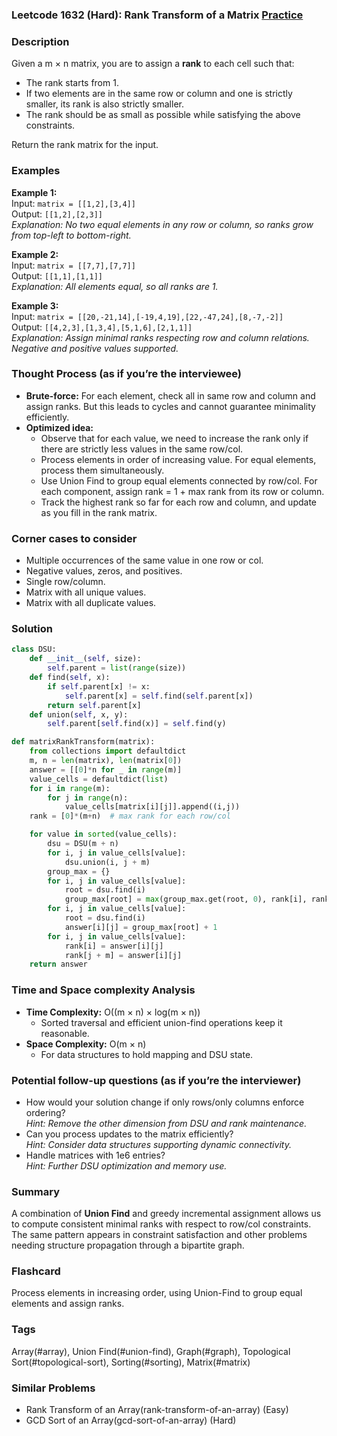 ### Leetcode 1632 (Hard): Rank Transform of a Matrix [Practice](https://leetcode.com/problems/rank-transform-of-a-matrix)

### Description  
Given a m × n matrix, you are to assign a **rank** to each cell such that:
- The rank starts from 1.
- If two elements are in the same row or column and one is strictly smaller, its rank is also strictly smaller.
- The rank should be as small as possible while satisfying the above constraints.

Return the rank matrix for the input.

### Examples  

**Example 1:**  
Input: `matrix = [[1,2],[3,4]]`  
Output: `[[1,2],[2,3]]`  
*Explanation: No two equal elements in any row or column, so ranks grow from top-left to bottom-right.*

**Example 2:**  
Input: `matrix = [[7,7],[7,7]]`  
Output: `[[1,1],[1,1]]`  
*Explanation: All elements equal, so all ranks are 1.*

**Example 3:**  
Input: `matrix = [[20,-21,14],[-19,4,19],[22,-47,24],[8,-7,-2]]`  
Output: `[[4,2,3],[1,3,4],[5,1,6],[2,1,1]]`  
*Explanation: Assign minimal ranks respecting row and column relations. Negative and positive values supported.*

### Thought Process (as if you’re the interviewee)  
- **Brute-force:** For each element, check all in same row and column and assign ranks. But this leads to cycles and cannot guarantee minimality efficiently.
- **Optimized idea:**
  - Observe that for each value, we need to increase the rank only if there are strictly less values in the same row/col.
  - Process elements in order of increasing value. For equal elements, process them simultaneously.
  - Use Union Find to group equal elements connected by row/col. For each component, assign rank = 1 + max rank from its row or column.
  - Track the highest rank so far for each row and column, and update as you fill in the rank matrix.

### Corner cases to consider  
- Multiple occurrences of the same value in one row or col.
- Negative values, zeros, and positives.
- Single row/column.
- Matrix with all unique values.
- Matrix with all duplicate values.

### Solution

```python
class DSU:
    def __init__(self, size):
        self.parent = list(range(size))
    def find(self, x):
        if self.parent[x] != x:
            self.parent[x] = self.find(self.parent[x])
        return self.parent[x]
    def union(self, x, y):
        self.parent[self.find(x)] = self.find(y)

def matrixRankTransform(matrix):
    from collections import defaultdict
    m, n = len(matrix), len(matrix[0])
    answer = [[0]*n for _ in range(m)]
    value_cells = defaultdict(list)
    for i in range(m):
        for j in range(n):
            value_cells[matrix[i][j]].append((i,j))
    rank = [0]*(m+n)  # max rank for each row/col

    for value in sorted(value_cells):
        dsu = DSU(m + n)
        for i, j in value_cells[value]:
            dsu.union(i, j + m)
        group_max = {}
        for i, j in value_cells[value]:
            root = dsu.find(i)
            group_max[root] = max(group_max.get(root, 0), rank[i], rank[j + m])
        for i, j in value_cells[value]:
            root = dsu.find(i)
            answer[i][j] = group_max[root] + 1
        for i, j in value_cells[value]:
            rank[i] = answer[i][j]
            rank[j + m] = answer[i][j]
    return answer
```

### Time and Space complexity Analysis  

- **Time Complexity:** O((m × n) × log(m × n))  
  - Sorted traversal and efficient union-find operations keep it reasonable.
- **Space Complexity:** O(m × n) 
  - For data structures to hold mapping and DSU state.

### Potential follow-up questions (as if you’re the interviewer)  

- How would your solution change if only rows/only columns enforce ordering?  
  *Hint: Remove the other dimension from DSU and rank maintenance.*
- Can you process updates to the matrix efficiently?  
  *Hint: Consider data structures supporting dynamic connectivity.*
- Handle matrices with 1e6 entries?  
  *Hint: Further DSU optimization and memory use.*

### Summary
A combination of **Union Find** and greedy incremental assignment allows us to compute consistent minimal ranks with respect to row/col constraints. The same pattern appears in constraint satisfaction and other problems needing structure propagation through a bipartite graph.


### Flashcard
Process elements in increasing order, using Union-Find to group equal elements and assign ranks.

### Tags
Array(#array), Union Find(#union-find), Graph(#graph), Topological Sort(#topological-sort), Sorting(#sorting), Matrix(#matrix)

### Similar Problems
- Rank Transform of an Array(rank-transform-of-an-array) (Easy)
- GCD Sort of an Array(gcd-sort-of-an-array) (Hard)